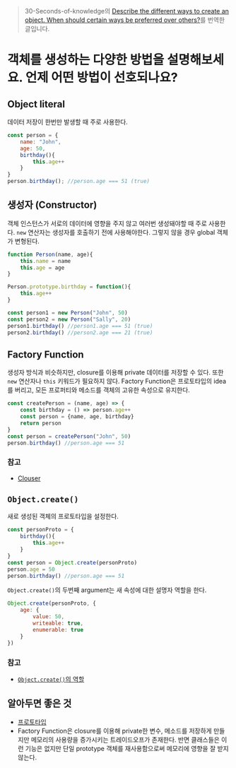 > 30-Seconds-of-knowledge의 [Describe the different ways to create an object. When should certain ways be preferred over others?](https://github.com/30-seconds/30-seconds-of-interviews/blob/master/questions/object-creation.md)를 번역한 글입니다.

# 객체를 생성하는 다양한 방법을 설명해보세요. 언제 어떤 방법이 선호되나요?

## Object literal
데이터 저장이 한번만 발생할 때 주로 사용한다.

```javascript
const person = {
    name: "John",
    age: 50,
    birthday(){
        this.age++
    }
}
person.birthday(); //person.age === 51 (true)
```

## 생성자 (Constructor)
객체 인스턴스가 서로의 데이터에 영향을 주지 않고 여러번 생성돼야할 때 주로 사용한다. `new` 연산자는 생성자를 호출하기 전에  사용해야한다. 그렇지 않을 경우 global 객체가 변형된다.

```javascript
function Person(name, age){
    this.name = name
    this.age = age
}

Person.prototype.birthday = function(){
    this.age++
}

const person1 = new Person("John", 50)
const person2 = new Person("Sally", 20)
person1.birthday() //person1.age === 51 (true)
person2.birthday() //person2.age === 21 (true)
```

## Factory Function
생성자 방식과 비슷하지만, closure를 이용해 private 데이터를 저장할 수 있다. 또한 `new` 연산자나 `this` 키워드가 필요하지 않다. Factory Function은 프로토타입의 idea를 버리고, 모든 프로퍼티와 메소드를 객체의 고유한 속성으로 유지한다. 

```javascript
const createPerson = (name, age) => {
    const birthday = () => person.age++
    const person = {name, age, birthday}
    return person
}
const person = createPerson("John", 50)
person.birthday() //person.age === 51
```

### 참고
- [Clouser](./5_clouser&scope.md)

## `Object.create()`
새로 생성된 객체의 프로토타입을 설정한다. 

```javascript
const personProto = {
    birthday(){
        this.age++
    }
}
const person = Object.create(personProto)
person.age = 50
person.birthday() //person.age === 51
```

`Object.create()`의 두번째 argument는 새 속성에 대한 설명자 역할을 한다.

```javascript
Object.create(personProto, {
    age: {
        value: 50,
        writeable: true,
        enumerable: true
    }
})
```

### 참고
- [`Object.create()`의 역할](./2_Object.create.md)

## 알아두면 좋은 것
- [프로토타입](./17_prototype.md)
- Factory Function은 closure를 이용해 private한 변수, 메소드를 저장하게 만들지만 메모리의 사용량을 증가시키는 트레이드오프가 존재한다. 반면 클래스들은 이런 기능은 없지만 단일 prototype 객체를 재사용함으로써 메모리에 영향을 잘 받지 않는다.